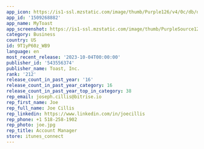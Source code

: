 ```yaml
---
app_icon: https://is1-ssl.mzstatic.com/image/thumb/Purple126/v4/0c/db/d1/0cdbd1c9-fa32-5925-a103-80d06f668b80/AppIcon-1x_U007emarketing-0-5-0-85-220.png/1024x1024bb.png
app_id: '1509268882'
app_name: MyToast
app_screenshot: https://is1-ssl.mzstatic.com/image/thumb/PurpleSource126/v4/de/17/4a/de174a06-1ec0-1aaa-f8eb-9d39014b73e8/9b18fb60-ca64-4b63-b264-33540b7a8057_Screen1_2688.jpg/1242x2688bb.png
category: Business
country: US
id: 9T1yP60z_WB9
language: en
most_recent_release: '2023-10-04T00:00:00'
publisher_id: '543556374'
publisher_name: Toast, Inc.
rank: '212'
release_count_in_past_year: '16'
release_count_in_past_year_category: 16
release_count_in_past_year_top_in_category: 38
rep_email: joseph.cillis@bitrise.io
rep_first_name: Joe
rep_full_name: Joe Cillis
rep_linkedin: https://www.linkedin.com/in/joecillis
rep_phone: +1 518-258-1902
rep_photo: joe.jpg
rep_title: Account Manager
store: itunes_connect
---
```

